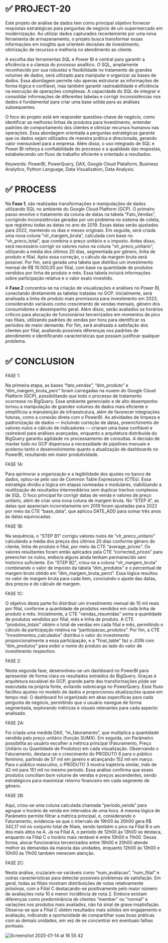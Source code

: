 # ✅ PROJECT-20

Este projeto de análise de dados tem como principal objetivo fornecer respostas estratégicas para perguntas de negócio de um supermercado em modernização. Ao utilizar dados capturados recentemente por uma nova ferramenta de armazenamento, o projeto busca transformar essas informações em insights que orientem decisões de investimento, otimização de recursos e melhoria no atendimento ao cliente.

A escolha das ferramentas SQL e Power BI é central para garantir a eficiência e a clareza do processo analítico. O SQL, amplamente reconhecido por sua robustez e flexibilidade no tratamento de grandes volumes de dados, será utilizado para manipular e organizar as bases de dados. Essa abordagem permite não apenas estruturar as informações de forma lógica e confiável, mas também garantir rastreabilidade e eficiência na execução de operações complexas. A capacidade do SQL de integrar e consolidar informações de diferentes tabelas e corrigir inconsistências nos dados é fundamental para criar uma base sólida para as análises subsequentes.

O foco do projeto está em responder questões-chave de negócio, como identificar as melhores linhas de produtos para investimento, entender padrões de comportamento dos clientes e otimizar recursos humanos nas operações. Essa abordagem orientada a perguntas estratégicas garante que os dados sejam utilizados de maneira prática e direcionada, gerando valor mensurável para a empresa. Além disso, o uso integrado de SQL e Power BI reforça a confiabilidade do processo e a qualidade das respostas, estabelecendo um fluxo de trabalho eficiente e orientado a resultados.

Keywords: PowerBI, PowerQuery, DAX, Google Cloud Plataform, Business Analytics, Python Language, Data Visualization, Data Analysis.

# ✅ PROCESS

Na **Fase 1**, são realizadas transformações e manipulações de dados utilizando SQL no ambiente do Google Cloud Platform (GCP). O primeiro passo envolve o tratamento da coluna de datas na tabela “Fato_Vendas”, corrigindo inconsistências geradas por um problema no sistema de coleta, que registrou todas as datas no ano de 2019. Essas datas serão ajustadas para 2022, mantendo os dias e meses originais. Em seguida, será criada uma nova coluna “vlr_margem_bruta”, calculada com base no “vlr_preco_total”, que combina o preço unitário e o imposto. Antes disso, será necessário corrigir os valores nulos na coluna “vlr_preco_unitario”, utilizando a média dos últimos 20 dias, segmentada por gênero, linha de produto e filial. Após essa correção, o cálculo da margem bruta será possível. Por fim, será gerada uma tabela que distribui um investimento mensal de R$ 10.000,00 por filial, com base na quantidade de produtos vendidos por linha de produto e mês. Essa tabela incluirá informações sobre participação relativa e o valor exato investido.

A **Fase 2** concentra-se na criação de visualizações e análises no Power BI, conectando diretamente as tabelas tratadas no GCP. Inicialmente, será analisada a linha de produto mais promissora para investimento em 2023, considerando variáveis como crescimento de vendas mensais, gênero dos consumidores e desempenho geral. Além disso, serão avaliados os horários críticos para alocação de funcionários terceirizados em momentos de pico nas filiais, utilizando padrões de vendas por hora para identificar os períodos de maior demanda. Por fim, será analisada a satisfação dos clientes por filial, avaliando possíveis diferenças nos padrões de atendimento e identificando características que possam justificar qualquer problema.

# ✅ CONCLUSION

FASE 1: 

Na primeira etapa, as bases “fato_vendas”, “dim_produto” e “dim_margem_bruta_perc” foram carregadas na nuvem do Google Cloud Platform (GCP), possibilitando que todo o processo de tratamento ocorresse no BigQuery. Esse ambiente gerenciado e de alto desempenho tornou a manipulação de grandes volumes de dados mais eficiente e simplificou a manutenção de infraestrutura, além de favorecer integrações futuras, como a conexão direta com o PowerBI. As atividades de limpeza e padronização de dados — incluindo correção de datas, preenchimento de valores nulos e cálculo de indicadores — criaram uma base confiável e rastreável para análises avançadas, enquanto a arquitetura distribuída do BigQuery garantiu agilidade no processamento de consultas. A decisão de manter tudo no GCP dispensou a necessidade de pipelines manuais e acelerou tanto o desenvolvimento quanto a atualização de dashboards no PowerBI, resultando em maior produtividade.

FASE 1A:

Para aprimorar a organização e a legibilidade dos ajustes no banco de dados, optou-se pelo uso de Common Table Expressions (CTEs). Essa estratégia dividiu a lógica em etapas nomeadas e modulares, viabilizando a reutilização de resultados intermediários sem duplicar trechos complexos de SQL. O foco principal foi corrigir datas de venda e valores de preço unitário, além de criar uma nova coluna de margem bruta. No “STEP A”, as datas que apareciam incorretamente em 2019 foram ajustadas para 2022 por meio da CTE “base_data”, que aplicou DATE_ADD para somar três anos às datas equivocadas.

FASE 1B:

Na sequência, o “STEP B1” corrigiu valores nulos de “vlr_preco_unitario” calculando a média dos preços dos últimos 20 dias conforme gênero do cliente, linha de produto e filial, por meio da CTE “average_prices”. Os valores resultantes foram então aplicados pela CTE “corrected_prices” para preencher os nulos, embora alguns ainda tenham permanecido sem histórico suficiente. Em “STEP B2”, criou-se a coluna “vlr_margem_bruta” combinando o valor de imposto da tabela “dim_produtos” e o percentual de margem bruto obtido em “dim_margem_bruta_perct”. Essa lógica resultou no valor de margem bruta para cada item, concluindo o ajuste das datas, dos preços e do cálculo de margem.

FASE 1C:

O objetivo desta parte foi distribuir um investimento mensal de 10 mil reais por filial, conforme a quantidade de produtos vendidos em cada linha de produto e mês. Inicialmente, a CTE “vendas_resumidas” soma a quantidade de produtos vendidos por filial, mês e linha de produto. A CTE “produtos_totais” obtém o total de vendas em cada filial e mês, permitindo o cálculo da participação relativa na “participacao_produtos”. Por fim, a CTE “investimentos_calculados” distribui o valor do investimento proporcionalmente a essa participação, e a “final_table” faz o JOIN com “dim_produtos” para exibir o nome do produto ao lado do valor de investimento respectivo.

FASE 2:

Nesta segunda fase, desenvolveu-se um dashboard no PowerBI para apresentar de forma clara os resultados extraídos do BigQuery. Graças à arquitetura escalável do GCP, grande parte das transformações pôde ser executada na própria fonte, evitando sobrecarga no PowerQuery. Esse fluxo facilitou ajustes no modelo de dados e proporcionou atualizações quase em tempo real. O dashboard foi organizado em abas específicas para cada pergunta de negócio, permitindo que o usuário navegue de forma segmentada, explorando métricas e visuais relevantes para cada aspecto analisado.

FASE 2A:

Foi criada uma medida DAX, “m_faturamento”, que multiplica a quantidade vendida pelo preço unitário (função SUMX). Em seguida, um Parâmetro possibilita ao usuário escolher a métrica principal (Faturamento, Preço Unitário ou Quantidade de Produtos) em cada visualização. Observando o Faturamento, destaca-se o crescimento do PRODUTO 6 para o público feminino, partindo de 57 mil em janeiro e alcançando 152 mil em março. Para o público masculino, o PRODUTO 3 mostra trajetória similar, indo de 42 mil para 151 mil no mesmo período. Essa análise confirma que esses produtos conciliam bom volume de vendas e preços ascendentes, sendo estratégicos para maximizar retorno financeiro em cada segmento de gênero.

FASE 2B:

Aqui, criou-se uma coluna calculada chamada “periodo_venda” para agrupar o horário de venda em intervalos de uma hora. A mesma lógica de Parâmetro permite filtrar a métrica principal, e, considerando o Faturamento, evidencia-se que o intervalo de 19h00 às 20h00 gera R$ 342,17 mil no conjunto total de filiais, sendo também o pico na Filial B e um dos mais altos na A. Já na Filial A, o período de 12h00 às 13h00 se destaca, enquanto na Filial C o horário mais rentável é entre 10h00 e 11h00. Dessa forma, alocar funcionários terceirizados entre 19h00 e 20h00 atende melhor às demandas da maioria das unidades, enquanto 12h00 às 13h00 e 10h00 às 11h00 também merecem atenção.

FASE 2C:

Nesta análise, cruzaram-se variáveis como “num_avaliacao”, “nom_filial” e outras características para detectar possíveis problemas de satisfação. Em geral, todas as filiais mostram distribuições de notas relativamente próximas, com a Filial C destacando-se positivamente pelo maior número de avaliações nota 10 e menor incidência de nota 2. Embora existam diferenças como predominância de clientes “member” ou “normal” e variações nos produtos mais avaliados, não há sinal de grave insatisfação. Observa-se que a Filial C obtém resultados mais sólidos em engajamento e avaliação, indicando a oportunidade de compartilhar suas boas práticas com as demais unidades, em vez de se concentrar em eventuais falhas pontuais.

![Screenshot 2025-01-14 at 16 55 42](https://github.com/user-attachments/assets/079ec90c-6e0f-47c6-b143-4aa31287f04f)

